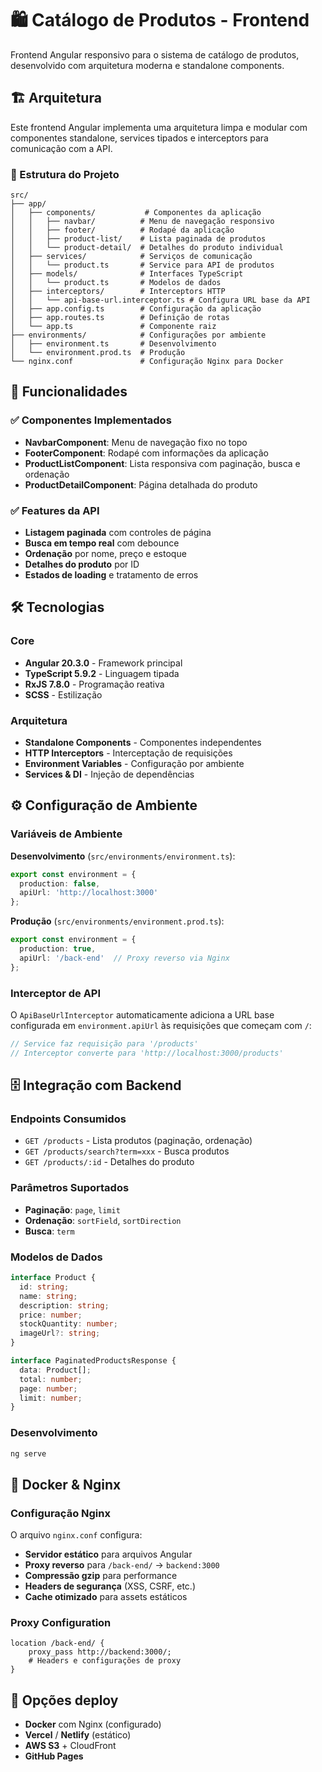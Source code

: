 # 🛍️ Catálogo de Produtos - Frontend

Frontend Angular responsivo para o sistema de catálogo de produtos, desenvolvido com arquitetura moderna e standalone components.

## 🏗️ Arquitetura

Este frontend Angular implementa uma arquitetura limpa e modular com componentes standalone, services tipados e interceptors para comunicação com a API.

### 📁 Estrutura do Projeto

```
src/
├── app/
│   ├── components/           # Componentes da aplicação
│   │   ├── navbar/          # Menu de navegação responsivo
│   │   ├── footer/          # Rodapé da aplicação
│   │   ├── product-list/    # Lista paginada de produtos
│   │   └── product-detail/  # Detalhes do produto individual
│   ├── services/            # Serviços de comunicação
│   │   └── product.ts       # Service para API de produtos
│   ├── models/              # Interfaces TypeScript
│   │   └── product.ts       # Modelos de dados
│   ├── interceptors/        # Interceptors HTTP
│   │   └── api-base-url.interceptor.ts # Configura URL base da API
│   ├── app.config.ts        # Configuração da aplicação
│   ├── app.routes.ts        # Definição de rotas
│   └── app.ts               # Componente raiz
├── environments/            # Configurações por ambiente
│   ├── environment.ts       # Desenvolvimento
│   └── environment.prod.ts  # Produção
└── nginx.conf               # Configuração Nginx para Docker
```

## 🚀 Funcionalidades

### ✅ Componentes Implementados

- **NavbarComponent**: Menu de navegação fixo no topo
- **FooterComponent**: Rodapé com informações da aplicação
- **ProductListComponent**: Lista responsiva com paginação, busca e ordenação
- **ProductDetailComponent**: Página detalhada do produto

### ✅ Features da API

- **Listagem paginada** com controles de página
- **Busca em tempo real** com debounce
- **Ordenação** por nome, preço e estoque
- **Detalhes do produto** por ID
- **Estados de loading** e tratamento de erros

## 🛠️ Tecnologias

### Core
- **Angular 20.3.0** - Framework principal
- **TypeScript 5.9.2** - Linguagem tipada
- **RxJS 7.8.0** - Programação reativa
- **SCSS** - Estilização

### Arquitetura
- **Standalone Components** - Componentes independentes
- **HTTP Interceptors** - Interceptação de requisições
- **Environment Variables** - Configuração por ambiente
- **Services & DI** - Injeção de dependências

## ⚙️ Configuração de Ambiente

### Variáveis de Ambiente

**Desenvolvimento** (`src/environments/environment.ts`):
```typescript
export const environment = {
  production: false,
  apiUrl: 'http://localhost:3000'
};
```

**Produção** (`src/environments/environment.prod.ts`):
```typescript
export const environment = {
  production: true,
  apiUrl: '/back-end'  // Proxy reverso via Nginx
};
```

### Interceptor de API

O `ApiBaseUrlInterceptor` automaticamente adiciona a URL base configurada em `environment.apiUrl` às requisições que começam com `/`:

```typescript
// Service faz requisição para '/products'
// Interceptor converte para 'http://localhost:3000/products'
```

## 🗄️ Integração com Backend

### Endpoints Consumidos

- `GET /products` - Lista produtos (paginação, ordenação)
- `GET /products/search?term=xxx` - Busca produtos
- `GET /products/:id` - Detalhes do produto

### Parâmetros Suportados

- **Paginação**: `page`, `limit`
- **Ordenação**: `sortField`, `sortDirection`
- **Busca**: `term`

### Modelos de Dados

```typescript
interface Product {
  id: string;
  name: string;
  description: string;
  price: number;
  stockQuantity: number;
  imageUrl?: string;
}

interface PaginatedProductsResponse {
  data: Product[];
  total: number;
  page: number;
  limit: number;
}
```

### Desenvolvimento

```bash
ng serve
```

## 🐳 Docker & Nginx

### Configuração Nginx

O arquivo `nginx.conf` configura:

- **Servidor estático** para arquivos Angular
- **Proxy reverso** para `/back-end/` → `backend:3000`
- **Compressão gzip** para performance
- **Headers de segurança** (XSS, CSRF, etc.)
- **Cache otimizado** para assets estáticos

### Proxy Configuration

```nginx
location /back-end/ {
    proxy_pass http://backend:3000/;
    # Headers e configurações de proxy
}
```

## 🚀 Opções deploy

- **Docker** com Nginx (configurado)
- **Vercel** / **Netlify** (estático)
- **AWS S3** + CloudFront
- **GitHub Pages**
